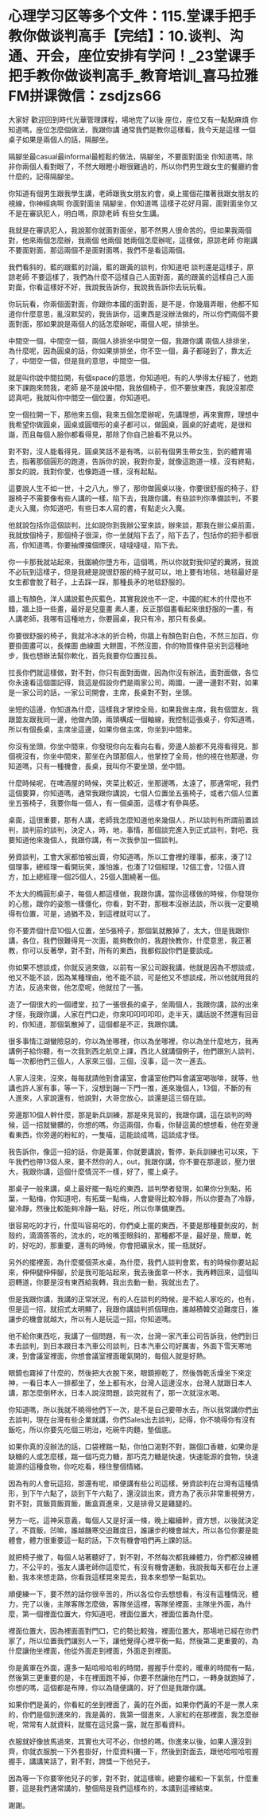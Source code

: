 # 心理学习区等多个文件：115.堂课手把手教你做谈判高手【完结】：10.谈判、沟通、开会，座位安排有学问！_23堂课手把手教你做谈判高手_教育培训_喜马拉雅FM拼课微信：zsdjzs66

大家好 歡迎回到時代光華管理課程，場地完了以後 座位，座位又有一點點麻煩 你知道嗎，座位怎麼個做法，我跟你講 通常我們是教你這樣看，我今天是這樣 一個桌子如果是兩個人的話，隔腳坐。

隔腳坐最casual最informal最輕鬆的做法，隔腳坐，不要面對面坐 你知道嗎，除非你兩個人看對眼了，不然大眼瞪小眼很難過的，所以你們男生跟女生的餐廳約會什麼的，記得隔腳坐。

你知道有個男生跟我學生講，老師跟我女朋友約會，桌上擺個花擋著我跟女朋友的視線，你神經病啊 你面對面坐 隔腳坐，你知道嗎 這樣子花好月圓，面對面坐你又不是在審訊犯人，明白嗎，原諒老師 有些女生講。

我就是在審訊犯人，我說那你就面對面坐，那不然男人很命苦的，但如果我兩個 對，他來兩個怎麼辦，我兩個 他兩個 她兩個怎麼辦呢，這樣做，原諒老師 你剛講不要面對面，那這兩個不是面對面嗎，我們不是看這兩個。

我們看斜的，藍的跟藍的討論，藍的跟黃的談判，你知道吧 談判還是這樣子，原諒老師 不要這樣了，我們為什麼不這樣自己人面對面，黃的跟黃的這樣自己人面對面，你看這樣好不好，我說我告訴你，我說我告訴你去玩玩看。

你玩玩看，你兩個面對面，你跟你本國的面對面，是不是，你幾眉弄眼，他都不知道你什麼意思，亂沒默契的，我告訴你，這東西是沒辦法做的，所以你們兩個不要面對面，那如果說是兩個人的話怎麼辦呢，兩個人呢，排排坐。

中間空一個，中間空一個，兩個人排排坐中間空一個，我跟你講 兩個人排排坐，為什麼呢，因為圓桌的話，你如果排排坐，你不空一個，鼻子都碰到了，靠太近了，中間空一個，但是我的意思，中間空一個。

就是叫你說中間拉開，有個space的意思，你知道吧，有的人學得太仔細了，他跑來下課跑來問我，老師 是不是說中間，我放個椅子，但不要放東西，我說沒那麼認真吧，我就叫你中間空一個位置，你知道吧。

空一個拉開一下，那他來五個，我來五個怎麼辦呢，先講理想，再來實際，理想中我希望你做圓桌，圓桌或圓環形的桌子都可以，做圓桌，圓桌的好處呢，是很和諧，而且每個人臉你都看得見，那除了你自己臉看不見以外。

對不對，沒人能看得見，圓桌笑話不是有嗎，以前有個男生帶女生，到的體育場去，指著那個圓形的跑道，告訴你的說，我對你愛，就像這跑道一樣，沒有終點，那女的說，我對你愛，也像跑道一樣，沒有起點。

這要說人生不如一世，十之八九，慘了，那你做圓桌以後，你要很舒服的椅子，舒服椅子不需要像有些人講的一樣，陷下去，我跟你講，有些談判你準備談判，不要走火入魔，你知道吧，有些日本人寫的書，有點走火入魔。

他就說包括你這個談判，比如說你到我辦公室來談，辦來談，那我在辦公桌前面，我就放個椅子，那個椅子很深，你一坐就陷下去了，陷下去了，包括你的把手都很高，你知道嗎，你要抽煙擋個煙灰，噠噠噠噠，陷下去。

你一卡那我就站起來，我圍繞你墮方布，這個嗎，所以你就對我仰望的糞將，我說不必玩到這樣子，但是我總是說很舒服的椅子就可以，地上要有地毯，地毯最好是女生都會脫了鞋子，上去踩一踩，那種長矛的地毯舒服的。

牆上有顏色，洋人講說藍色灰藍色，其實我說也不一定，中國的紅木的什麼也不錯，牆上掛一些畫，最好是兒童畫 素人畫，反正那個畫看起來很舒服的一畫，有人講老師，我哪有這種地方，你要圓桌，我只有冷，那只有長桌。

你要很舒服的椅子，我就冷冰冰的折合椅，你牆上有顏色對白色，不然三加百，你要掛圖畫可以，長條圖 曲線圖 大餅圖，不然沒圖，你的物質條件惡劣到這種地步，我也想辦法幫你軟化，首先我要你位置拉長。

拉長你們就這樣做，對不對，你只有面對面做，因為你沒有辦法，面對面做，各位你永遠看這個圖記得，我這是假設你們是兩家公司，兩國，一邊一邊對不對，如果是一家公司的話，一家公司開會，主席，長桌對不對，坐頭。

坐短的這邊，你知道為什麼，這樣我才掌控全局，如果我做主席，我有個盟友，我跟盟友跟我同一邊，他做內頭，兩頭構成一個軸線，我控制這張桌子，你知道嗎，所以有個長桌，主席坐這邊，如果你做主席，你坐到中間來。

你沒有坐頭，你坐中間來，你發現你向左看向右看，旁邊人臉都不見得看得見，那個視沒有，你坐中間來，那坐在內頭那個人，他掌控了全局，他的視在他那邊，你知道嗎，只有一種機會，長桌，我叫你不要坐頭，坐中間。

什麼時候呢，在啤酒屋的時候，夾菜比較近，坐那邊嗎，太遠了，那通常呢，我們這個要算，你知道嗎，通常我跟你講說，七個人位置坐五張椅子，或者六個人位置坐五張椅子，我要你每一個人，有一個桌面，這樣才有參與感。

桌面，這很重要，那有人講，老師我怎麼知道他來幾個人，所以談判有所謂前置談判，談判前的談判，決定人，時，地，事情，那個談完進入到正式談判，對吧，我要知道他來幾個人，我跟你講，有一次我參加一個談判。

勞資談判，工會大家都怕被出賣，你知道嗎，所以工會裡的理事，都來，湊了12個理事，總經理一看開玩笑，誰怕誰，也湊了12個經理，12個工會，12個人資方，加上總經理一個25個人，25個人圍繞著一個。

不太大的橢圓形桌子，每個人都這樣做，我跟你講，當你這樣做的時候，你發現你的心態，跟你的姿態一樣僵化，你看，對不對，那根本沒辦法談，所以我一定要曉得有位置，可是，過猶不及，到這裡就可以了。

你不要弄個什麼10個人位置，坐5張椅子，那個氣就散掉了，太大，但是我跟你講，各位，我們很難得見一次面，能夠教你的，我趕快教你，什麼意思，我正著教，你可以反著學，對不對，所有的東西，我都假設你們是要談成。

你如果不想談成，你就反過來做，以前有一家公司跟我講，他就是因為不想談成，他又不能不談，因為某種理由，他不能不談，可是他又不想談成，所以他就用我的方法，反過來做，他怎麼呢，他就拉了一張。

造了一個很大的一個禮堂，拉了一張很長的桌子，坐兩個人，我跟你講，談的出來才怪，我跟你講，人家在門口走，你來叩叩叩叩叩，走半天，講話說不然還有回音的，你知道，那個氣散掉了，這個都是不正，我跟你講。

很多事情江湖蠻險惡的，你以為坐哪裡，你以為坐哪裡，你以為坐什麼地方，我再講例子給你聽，有一次我到西北航空上課，西北人就講個例子，他們跟別人談判，每一次都他們三個人，人家來三個，三個，沒事，這一次一進去。

人家人沒來，沒來，每每就請他到會議室，會議室他們叫會議室喝咖啡，就等，他講也許人家有事，等一下，沒想到蹦一下門一推，進來幾個人，13個，不斷的有人進來，人家說還有，他說對，大哥您放心，談還是這三個在談。

旁邊那10個人幹什麼，那是新兵訓練，那是來見習的，我跟你講，這在談判的時候，這一招就蠻髒的，你想的嗎，你這兩個，你看，你替這黃的想想看，他在旁邊看東西，你旁邊的粉紅的，一隻喵，這能談成嗎，這談成才怪。

我告訴你，像這一招的話，你是黃軍，你就要講說，暫停，新兵訓練也可以來，下午我們也帶13個人來，要不然你的人，out，我跟你講，你不要在那邊談，壓力很大，我跟你講，這個什麼情況不一樣，好了，擺上桌子。

那桌子一般來講，桌上最好擺一點吃的東西，談判學者發現，如果你分別點，拓葉，一點梅，你知道吧，有拓葉一點梅，人會變得比較冷靜，所以你要為了冷靜，變冷靜，然後比較能夠冷靜一點，好吃，所以你準備東西。

很容易吃的才行，什麼叫容易吃的，你們桌上擺的東西，不要是那種要剝皮的，剝殼的，滴滴答答的，流水的，吃的嘴歪眼斜的，那種都不是，最好是，簡單，乾的，好吃的，那重要，還有的時候，你會把礦泉水，擺一瓶就好。

另外的擺裡面，為什麼擺個茶水桌，為什麼，我們人談判會累，有的時候你要站起來，伸伸腿伸伸腳，於是我可能站起來，我去後面拿一杯水，我再轉回來，這個叫迴轉道，你要是沒有東西給我轉，我出去動一動，我就出去了。

但是我跟你講，我講的正常狀況，有的人在談判的時候，是不給人家吃的，也有，但是這一招，就招式太明顯了，我跟你講談判抓個理由，誰越積韓交迫難度日，誰讓步的機會就越大，所以有人是玩這一招，你知道嗎。

他不給你東西吃，我講了一個問題，有一次，台灣一家汽車公司告訴我，他們到日本去談判，到日本跟日本汽車公司談判，日本汽車公司好厲害，外面下雪天寒地凍，到會議室裡面，你想會議室裡面暖氣開的，每個人就是好熱。

眼鏡也霧掉了什麼的，然後把大衣脫下來，眼鏡擦乾了，然後唇乾舌燥坐下來定神，一看日本人一排都坐了，坐上都有水，台灣人這邊沒水，台灣人就跟日本人講，那怎麼倒杯水，日本人說沒問題，談完就有了，那一次就沒水喝。

你知道嗎，所以我就不曉得他們下一次，是不是自己要帶水去，所以我常講你們出去談判，現在台灣有些企業就講，你們Sales出去談判，記得，你不曉得你有沒有飯吃，所以你要先吃個三明治，吃碗牛肉麵，墊個底。

如果你真的沒辦法的話，口袋裡踹一點，你怕口渴對不對，踹個口香糖，如果你是缺糖的人或怎麼樣，踹一個巧克力糖，那巧克力糖是快速，快速能源的食物，快速能源的這種食物，你吃吃看，穩住整個情緒。

因為有的人會玩這招，那還有呢，順便講有些公司這樣，勞資談判在台灣有這種情形，到下午六點了，談到下午六點了，還沒談出來，資方為了表示非常重視勞方，對不對，買飯買飯買飯，飯盒買進來，又是排骨又是雞腿的。

勞方一吃，這神采意義，每個人又是好漢一條，晚上繼續幹，資方想，以後就決定了，不買飯，凹嘛，誰越饑寒交迫難度日，誰讓步的機會越大，所以各位你要是能體會，體力很重要這一點的話，下次有機會咱們再上課的話。

就把椅子撤了，每個人站著聽好了，對不對，不然每次都我練體力，你們都沒練體力，不公平的，張友人講老師你這麼忙，有沒有機會運動，我說我每天都在台上運動，我本來想走路，你看我這樣晃來晃去，我本來想學一點氣功。

順便練一下，要不然的話你很辛苦的，所以各位你去想想看，有沒有這種情況，體力，完了以後，主隊客隊怎麼做，客隊坐這裡，客隊坐裡面，主隊坐外面，為什麼，第一個裡面位置大，你知道吧，裡面位置大，裡面位置為什麼。

裡面位置大，因為裡面面對門口，它的勢比較強，裡面位置大，那場地已經在你們家了，所以位置我們讓別人一下，讓他覺得心裡平衡一點，然後第二更重要的，為什麼讓他坐裡面，他從外面走到裡面，外面走到裡面。

你是黃軍在外面，還多一點哈啦哈啦的時間，握握手什麼的，暖車的時間有一點，然後第三更重要的是，卡在裡面跑不掉，你要不然讓他在門口，一轉身就跑掉了，你想的嗎，這個都是布陣，你以為隨便講的，好了但是我跟你講。

如果你們是黃的，你看紅的坐到裡面了，黃的在外面，如果你們黃的不是一票人來的，你們是個別進來的，我是黃的，我第一個進來，人家紅的在那裡面，我怎麼辦呢，常常有人就資料，就擺在這兒露一露，就在那看資料。

衣服就好像放馬過來，其實也大可不必，你想的嗎，你進來以後，如果人還沒到齊，你就衣服脫一下外套掛好，什麼資料攤一下，然後到對面去，跟他哈啦哈啦握握手，講講笑話了，對不對，誇獎一下他兒子。

因為等一下你要宰他兒子的爹，對不對，就這樣嘛，總要你緩和一下氣氛，什麼重要，這是我們通常講的，整個局是我們這樣布的，本講到這裡結束。

謝謝。